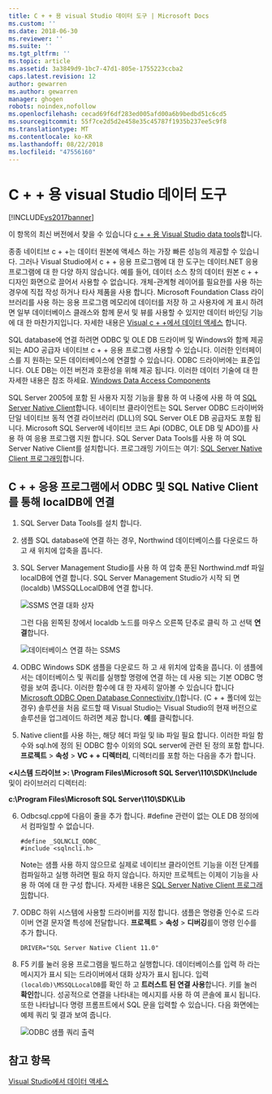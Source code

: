 ```yaml
---
title: C + + 용 visual Studio 데이터 도구 | Microsoft Docs
ms.custom: ''
ms.date: 2018-06-30
ms.reviewer: ''
ms.suite: ''
ms.tgt_pltfrm: ''
ms.topic: article
ms.assetid: 3a3849d9-1bc7-47d1-805e-1755223ccba2
caps.latest.revision: 12
author: gewarren
ms.author: gewarren
manager: ghogen
robots: noindex,nofollow
ms.openlocfilehash: cecad69f6df283ed005afd00a6b9bedbd51c6cd5
ms.sourcegitcommit: 55f7ce2d5d2e458e35c45787f1935b237ee5c9f8
ms.translationtype: MT
ms.contentlocale: ko-KR
ms.lasthandoff: 08/22/2018
ms.locfileid: "47556160"
---
```

# <a name="visual-studio-data-tools-for-c"></a>C + + 용 visual Studio 데이터 도구
[!INCLUDE[vs2017banner](../includes/vs2017banner.md)]

이 항목의 최신 버전에서 찾을 수 있습니다 [c + + 용 Visual Studio data tools](https://docs.microsoft.com/visualstudio/data-tools/visual-studio-data-tools-for-cpp)합니다.  
  
  
종종 네이티브 c + +는 데이터 원본에 액세스 하는 가장 빠른 성능의 제공할 수 있습니다. 그러나 Visual Studio에서 c + + 응용 프로그램에 대 한 도구는 데이터.NET 응용 프로그램에 대 한 다양 하지 않습니다. 예를 들어, 데이터 소스 창의 데이터 원본 c + + 디자인 화면으로 끌어서 사용할 수 없습니다. 개체-관계형 레이어를 필요한를 사용 하는 경우에 직접 작성 하거나 타사 제품을 사용 합니다.  Microsoft Foundation Class 라이브러리를 사용 하는 응용 프로그램 메모리에 데이터를 저장 하 고 사용자에 게 표시 하려면 일부 데이터베이스 클래스와 함께 문서 및 뷰를 사용할 수 있지만 데이터 바인딩 기능에 대 한 마찬가지입니다. 자세한 내용은 [Visual c + +에서 데이터 액세스](https://msdn.microsoft.com/library/7wtdsdkh.aspx) 합니다.  
  
 SQL database에 연결 하려면 ODBC 및 OLE DB 드라이버 및 Windows와 함께 제공 되는 ADO 공급자 네이티브 c + + 응용 프로그램 사용할 수 있습니다.     이러한 인터페이스를 지 원하는 모든 데이터베이스에 연결할 수 있습니다. ODBC 드라이버에는 표준입니다. OLE DB는 이전 버전과 호환성을 위해 제공 됩니다. 이러한 데이터 기술에 대 한 자세한 내용은 참조 하세요. [Windows Data Access Components](https://msdn.microsoft.com/library/windows/desktop/aa968814\(v=vs.85\).aspx)  
  
 SQL Server 2005에 포함 된 사용자 지정 기능을 활용 하 여 나중에 사용 하 여 [SQL Server Native Client](https://msdn.microsoft.com/sqlserver/aa937733)합니다. 네이티브 클라이언트는 SQL Server ODBC 드라이버와 단일 네이티브 동적 연결 라이브러리 (DLL)의 SQL Server OLE DB 공급자도 포함 됩니다. Microsoft SQL Server에 네이티브 코드 Api (ODBC, OLE DB 및 ADO)를 사용 하 여 응용 프로그램 지원 합니다.  SQL Server Data Tools를 사용 하 여 SQL Server Native Client를 설치합니다. 프로그래밍 가이드는 여기: [SQL Server Native Client 프로그래밍](https://msdn.microsoft.com/library/ms130892.aspx)합니다.  
  
## <a name="to-connect-to-localdb-through-odbc-and-sql-native-client-from-a-c-application"></a>C + + 응용 프로그램에서 ODBC 및 SQL Native Client를 통해 localDB에 연결  
  
1.  SQL Server Data Tools를 설치 합니다.  
  
2.  샘플 SQL database에 연결 하는 경우, Northwind 데이터베이스를 다운로드 하 고 새 위치에 압축을 풉니다.  
  
3.  SQL Server Management Studio를 사용 하 여 압축 푼된 Northwind.mdf 파일 localDB에 연결 합니다. SQL Server Management Studio가 시작 되 면 (localdb) \MSSQLLocalDB에 연결 합니다.  
  
     ![SSMS 연결 대화 상자](../data-tools/media/raddata-ssms-connect-dialog.png "raddata SSMS 연결 대화 상자")  
  
     그런 다음 왼쪽된 창에서 localdb 노드를 마우스 오른쪽 단추로 클릭 하 고 선택 **연결**합니다.  
  
     ![데이터베이스 연결 하는 SSMS](../data-tools/media/raddata-ssms-attach-database.png "raddata SSMS 연결할 데이터베이스")  
  
4.  ODBC Windows SDK 샘플을 다운로드 하 고 새 위치에 압축을 풉니다. 이 샘플에서는 데이터베이스 및 쿼리를 실행할 명령에 연결 하는 데 사용 되는 기본 ODBC 명령을 보여 줍니다. 이러한 함수에 대 한 자세히 알아볼 수 있습니다 합니다 [Microsoft ODBC Open Database Connectivity ()](https://msdn.microsoft.com/library/windows/desktop/ms710252\(v=vs.85\).aspx)합니다. (C + + 폴더에 있는 경우) 솔루션을 처음 로드할 때 Visual Studio는 Visual Studio의 현재 버전으로 솔루션을 업그레이드 하려면 제공 합니다. **예**를 클릭합니다.  
  
5.  Native client를 사용 하는, 해당 헤더 파일 및 lib 파일 필요 합니다. 이러한 파일 함수와 sql.h에 정의 된 ODBC 함수 이외의 SQL server에 관련 된 정의 포함 합니다. **프로젝트** > **속성** > **VC + + 디렉터리**, 디렉터리를 포함 하는 다음을 추가 합니다.  
  
 **\<시스템 드라이브 >: \Program Files\Microsoft SQL Server\110\SDK\Include** 및이 라이브러리 디렉터리:  
  
 **c:\Program Files\Microsoft SQL Server\110\SDK\Lib**  
  
6.  Odbcsql.cpp에 다음이 줄을 추가 합니다. #define 관련이 없는 OLE DB 정의에서 컴파일할 수 없습니다.  
  
    ```  
    #define _SQLNCLI_ODBC_  
    #include <sqlncli.h>  
    ```  
  
     Note는 샘플 사용 하지 않으므로 실제로 네이티브 클라이언트 기능을 이전 단계를 컴파일하고 실행 하려면 필요 하지 않습니다. 하지만 프로젝트는 이제이 기능을 사용 하 여에 대 한 구성 합니다. 자세한 내용은 [SQL Server Native Client 프로그래밍](https://msdn.microsoft.com/library/ms130892\(v=sql.130\).aspx)합니다.  
  
7.  ODBC 하위 시스템에 사용할 드라이버를 지정 합니다. 샘플은 명령줄 인수로 드라이버 연결 문자열 특성에 전달합니다. **프로젝트** > **속성** > **디버깅**를이 명령 인수를 추가 합니다.  
  
    ```  
    DRIVER="SQL Server Native Client 11.0"  
    ```  
  
8.  F5 키를 눌러 응용 프로그램을 빌드하고 실행합니다. 데이터베이스를 입력 하 라는 메시지가 표시 되는 드라이버에서 대화 상자가 표시 됩니다. 입력 `(localdb)\MSSQLLocalDB`를 확인 하 고 **트러스트 된 연결 사용**합니다. 키를 눌러 **확인**합니다. 성공적으로 연결을 나타내는 메시지를 사용 하 여 콘솔에 표시 됩니다. 또한 나타납니다 명령 프롬프트에서 SQL 문을 입력할 수 있습니다. 다음 화면에는 예제 쿼리 및 결과 보여 줍니다.  
  
     ![ODBC 샘플 쿼리 출력](../data-tools/media/raddata-odbc-sample-query-output.png "raddata ODBC 샘플 쿼리 출력")  
  
## <a name="see-also"></a>참고 항목  
 [Visual Studio에서 데이터 액세스](../data-tools/accessing-data-in-visual-studio.md)


